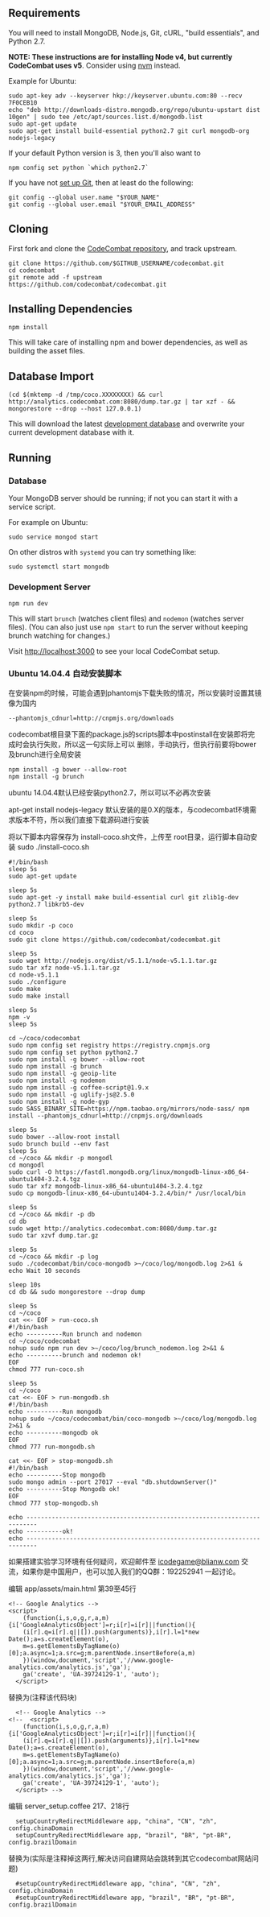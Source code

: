 ## Requirements

You will need to install MongoDB, Node.js, Git, cURL, "build essentials", and Python 2.7.

**NOTE: These instructions are for installing Node v4, but currently CodeCombat uses v5**. Consider using [nvm](https://github.com/creationix/nvm) instead.

Example for Ubuntu:

    sudo apt-key adv --keyserver hkp://keyserver.ubuntu.com:80 --recv 7F0CEB10
    echo "deb http://downloads-distro.mongodb.org/repo/ubuntu-upstart dist 10gen" | sudo tee /etc/apt/sources.list.d/mongodb.list
    sudo apt-get update
    sudo apt-get install build-essential python2.7 git curl mongodb-org nodejs-legacy

If your default Python version is 3, then you'll also want to

    npm config set python `which python2.7`

If you have not [set up Git](https://help.github.com/articles/set-up-git/#platform-linux), then at least do the following:

    git config --global user.name "$YOUR_NAME"
    git config --global user.email "$YOUR_EMAIL_ADDRESS"

## Cloning

First fork and clone the [CodeCombat repository][repo], and track upstream.

    git clone https://github.com/$GITHUB_USERNAME/codecombat.git
    cd codecombat
    git remote add -f upstream https://github.com/codecombat/codecombat.git

[repo]: https://github.com/codecombat/codecombat

## Installing Dependencies

    npm install

This will take care of installing npm and bower dependencies, as well as building the asset files.

## Database Import

    (cd $(mktemp -d /tmp/coco.XXXXXXXX) && curl http://analytics.codecombat.com:8080/dump.tar.gz | tar xzf - && mongorestore --drop --host 127.0.0.1)

This will download the latest [development database](https://github.com/codecombat/codecombat/wiki/Dev-Setup:-General-Information#database) and overwrite your current development database with it.
## Running

### Database

Your MongoDB server should be running; if not you can start it with a service script.

For example on Ubuntu:

    sudo service mongod start

On other distros with `systemd` you can try something like:

    sudo systemctl start mongodb

### Development Server

    npm run dev

This will start `brunch` (watches client files) and `nodemon` (watches server files). (You can also just use `npm start` to run the server without keeping brunch watching for changes.)

Visit [http://localhost:3000](http://localhost:3000) to see your local CodeCombat setup.

### Ubuntu 14.04.4 自动安装脚本
在安装npm的时候，可能会遇到phantomjs下载失败的情况，所以安装时设置其镜像为国内

    --phantomjs_cdnurl=http://cnpmjs.org/downloads

codecombat根目录下面的package.js的scripts脚本中postinstall在安装即将完成时会执行失败，所以这一句实际上可以
删除，手动执行，但执行前要将bower及brunch进行全局安装

    npm install -g bower --allow-root
    npm install -g brunch

ubuntu 14.04.4默认已经安装python2.7，所以可以不必再次安装

apt-get install nodejs-legacy 默认安装的是0.X的版本，与codecombat环境需求版本不符，所以我们直接下载源码进行安装

将以下脚本内容保存为 install-coco.sh文件，上传至 root目录，运行脚本自动安装 sudo ./install-coco.sh

    #!/bin/bash
    sleep 5s
    sudo apt-get update
    
    sleep 5s
    sudo apt-get -y install make build-essential curl git zlib1g-dev python2.7 libkrb5-dev
    
    sleep 5s
    sudo mkdir -p coco
    cd coco
    sudo git clone https://github.com/codecombat/codecombat.git
    
    sleep 5s
    sudo wget http://nodejs.org/dist/v5.1.1/node-v5.1.1.tar.gz
    sudo tar xfz node-v5.1.1.tar.gz
    cd node-v5.1.1
    sudo ./configure
    sudo make
    sudo make install
    
    sleep 5s
    npm -v
    sleep 5s
    
    cd ~/coco/codecombat
    sudo npm config set registry https://registry.cnpmjs.org
    sudo npm config set python python2.7
    sudo npm install -g bower --allow-root
    sudo npm install -g brunch
    sudo npm install -g geoip-lite
    sudo npm install -g nodemon
    sudo npm install -g coffee-script@1.9.x
    sudo npm install -g uglify-js@2.5.0
    sudo npm install -g node-gyp
    sudo SASS_BINARY_SITE=https://npm.taobao.org/mirrors/node-sass/ npm install --phantomjs_cdnurl=http://cnpmjs.org/downloads
    
    sleep 5s
    sudo bower --allow-root install
    sudo brunch build --env fast
    sleep 5s
    cd ~/coco && mkdir -p mongodl
    cd mongodl
    sudo curl -O https://fastdl.mongodb.org/linux/mongodb-linux-x86_64-ubuntu1404-3.2.4.tgz
    sudo tar xfz mongodb-linux-x86_64-ubuntu1404-3.2.4.tgz
    sudo cp mongodb-linux-x86_64-ubuntu1404-3.2.4/bin/* /usr/local/bin
    
    sleep 5s
    cd ~/coco && mkdir -p db
    cd db
    sudo wget http://analytics.codecombat.com:8080/dump.tar.gz
    sudo tar xzvf dump.tar.gz
    
    sleep 5s
    cd ~/coco && mkdir -p log
    sudo ./codecombat/bin/coco-mongodb >~/coco/log/mongodb.log 2>&1 &
    echo Wait 10 seconds
    
    sleep 10s
    cd db && sudo mongorestore --drop dump
    
    sleep 5s
    cd ~/coco
    cat <<- EOF > run-coco.sh
    #!/bin/bash
    echo ----------Run brunch and nodemon
    cd ~/coco/codecombat
    nohup sudo npm run dev >~/coco/log/brunch_nodemon.log 2>&1 &
    echo ----------brunch and nodemon ok!
    EOF
    chmod 777 run-coco.sh
    
    sleep 5s
    cd ~/coco
    cat <<- EOF > run-mongodb.sh
    #!/bin/bash
    echo ----------Run mongodb
    nohup sudo ~/coco/codecombat/bin/coco-mongodb >~/coco/log/mongodb.log 2>&1 &
    echo ----------mongodb ok
    EOF
    chmod 777 run-mongodb.sh
    
    cat <<- EOF > stop-mongodb.sh
    #!/bin/bash
    echo ----------Stop mongodb
    sudo mongo admin --port 27017 --eval "db.shutdownServer()"
    echo ----------Stop Mongodb ok!
    EOF
    chmod 777 stop-mongodb.sh
    
    echo -------------------------------------------------------------------------
    echo ----------ok!
    echo -------------------------------------------------------------------------

如果搭建实验学习环境有任何疑问，欢迎邮件至 icodegame@blianw.com 交流，如果你是中国用户，也可以加入我们的QQ群：192252941 一起讨论。

编辑 app/assets/main.html 第39至45行

    <!-- Google Analytics -->
    <script>
        (function(i,s,o,g,r,a,m){i['GoogleAnalyticsObject']=r;i[r]=i[r]||function(){
        (i[r].q=i[r].q||[]).push(arguments)},i[r].l=1*new Date();a=s.createElement(o),
        m=s.getElementsByTagName(o)[0];a.async=1;a.src=g;m.parentNode.insertBefore(a,m)
        })(window,document,'script','//www.google-analytics.com/analytics.js','ga');
        ga('create', 'UA-39724129-1', 'auto');
      </script>

替换为(注释该代码块)

      <!-- Google Analytics -->
    <!--  <script>
        (function(i,s,o,g,r,a,m){i['GoogleAnalyticsObject']=r;i[r]=i[r]||function(){
        (i[r].q=i[r].q||[]).push(arguments)},i[r].l=1*new Date();a=s.createElement(o),
        m=s.getElementsByTagName(o)[0];a.async=1;a.src=g;m.parentNode.insertBefore(a,m)
        })(window,document,'script','//www.google-analytics.com/analytics.js','ga');
        ga('create', 'UA-39724129-1', 'auto');
      </script> -->

编辑 server_setup.coffee 217、218行

      setupCountryRedirectMiddleware app, "china", "CN", "zh", config.chinaDomain
      setupCountryRedirectMiddleware app, "brazil", "BR", "pt-BR", config.brazilDomain

替换为(实际是注释掉这两行,解决访问自建网站会跳转到其它codecombat网站问题)

      #setupCountryRedirectMiddleware app, "china", "CN", "zh", config.chinaDomain
      #setupCountryRedirectMiddleware app, "brazil", "BR", "pt-BR", config.brazilDomain
